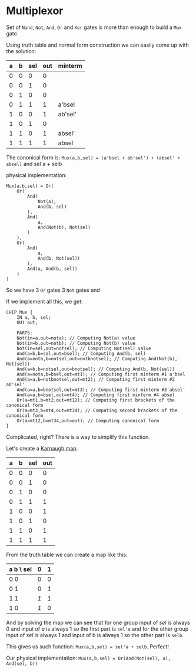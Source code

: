 # Multiplexor

Set of `Nand`, `Not`, `And`, `Or` and `Xor` gates is more than enough to build a `Mux` gate.

Using truth table and normal form construction we can easily come up with the solution:

| a   | b   | sel | out | minterm |
|-----|-----|-----|-----|---------|
| 0   | 0   | 0   | 0   |         |
| 0   | 0   | 1   | 0   |         |
| 0   | 1   | 0   | 0   |         |
| 0   | 1   | 1   | 1   | a'bsel  |
| 1   | 0   | 0   | 1   | ab'sel' |
| 1   | 0   | 1   | 0   |         |
| 1   | 1   | 0   | 1   | absel'  |
| 1   | 1   | 1   | 1   | absel   |

The canonical form is: `Mux(a,b,sel) = (a'bsel + ab'sel') + (absel' + absel)` and sel`a + selb

physical implementation:

```
Mux(a,b,sel) = Or(
    Or(
        And(
            Not(a), 
            And(b, sel)
        ),
        And(
            a, 
            And(Not(b), Not(sel)
        )
    ), 
    Or(
        And(
            a, 
            And(b, Not(sel))
        ),
        And(a, And(b, sel))    
    )
)
```

So we have 3 `Or` gates 3 `Not` gates and

If we implement all this, we get:

```text
CHIP Mux {
    IN a, b, sel;
    OUT out;

    PARTS:
    Not(in=a,out=nota); // Computing Not(a) value
    Not(in=b,out=notb); // Computing Not(b) value
    Not(in=sel,out=notsel); // Computing Not(sel) value
    And(a=b,b=sel,out=bsel); // Computing And(b, sel)
    And(a=notb,b=notsel,out=notbnotsel); // Computing And(Not(b), Not(sel))
    And(a=b,b=notsel,out=bnotsel); // Computing And(b, Not(sel))
    And(a=nota,b=bsel,out=mt1); // Computing first minterm #1 a'bsel
    And(a=a,b=notbnotsel,out=mt2); // Computing first minterm #2 ab'sel'
    And(a=a,b=bnotsel,out=mt3); // Computing first minterm #3 absel'
    And(a=a,b=bsel,out=mt4); // Computing first minterm #4 absel
    Or(a=mt1,b=mt2,out=mt12); // Computing first brackets of the canonical form
    Or(a=mt3,b=mt4,out=mt34); // Computing second brackets of the canonical form
    Or(a=mt12,b=mt34,out=out); // Computing canonical form
}
```

Complicated, right? There is a way to simplify this function.

Let's create a [Karnaugh map](https://en.wikipedia.org/wiki/Karnaugh_map):

| a   | b   | sel | out |
|-----|-----|-----|-----|
| 0   | 0   | 0   | 0   |
| 0   | 0   | 1   | 0   |
| 0   | 1   | 0   | 0   |
| 0   | 1   | 1   | 1   | 
| 1   | 0   | 0   | 1   |
| 1   | 0   | 1   | 0   |
| 1   | 1   | 0   | 1   |
| 1   | 1   | 1   | 1   |
            
From the truth table we can create a map like this:

| a b \ sel | 0   | 1   |
|-----------|-----|-----|
| 0 0       | 0   | 0   |
| 0 1       | 0   | *1* | 
| 1 1       | *1* | *1* |
| 1 0       | *1* | 0   |

And by solving the map we can see that for one group input of *sel* is always 0 and input of *a* is always 1 so
the first part is `sel'a` and for the other group input of *sel* is always 1 and input of b is always 1 so the other
part is `selb`. 

This gives us such function: `Mux(a,b,sel) = sel'a + selb`. Perfect!

Our physical implementation: `Mux(a,b,sel) = Or(And(Not(sel), a), And(sel, b))` 